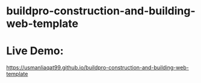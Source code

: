# buildpro-construction-and-building-web-template

# Live Demo:
https://usmanliaqat99.github.io/buildpro-construction-and-building-web-template
